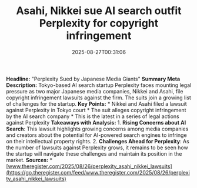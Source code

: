 ﻿---
title: "Asahi, Nikkei sue AI search outfit Perplexity for copyright infringement"
date: "2025-08-27T00:31:06"
category: "Markets"
summary: ""
slug: "asahi nikkei sue ai search outfit perplexity for copyright i"
source_urls:
  - "https://go.theregister.com/feed/www.theregister.com/2025/08/26/perplexity_asahi_nikkei_lawsuits/"
seo:
  title: "Asahi, Nikkei sue AI search outfit Perplexity for copyright infringement | Hash n Hedge"
  description: ""
  keywords: ["news", "markets", "brief"]
---
**Headline:** "Perplexity Sued by Japanese Media Giants"  **Summary Meta Description:** Tokyo-based AI search startup Perplexity faces mounting legal pressure as two major Japanese media companies, Nikkei and Asahi, file copyright infringement lawsuits against the firm. The suits join a growing list of challenges for the startup.  **Key Points:**  * Nikkei and Asahi filed a lawsuit against Perplexity in Tokyo court * The suit alleges copyright infringement by the AI search company * This is the latest in a series of legal actions against Perplexity  **Takeaways with Analysis:**  1. **Rising Concerns about AI Search**: This lawsuit highlights growing concerns among media companies and creators about the potential for AI-powered search engines to infringe on their intellectual property rights. 2. **Challenges Ahead for Perplexity**: As the number of lawsuits against Perplexity grows, it remains to be seen how the startup will navigate these challenges and maintain its position in the market.  **Sources:**  * [www.theregister.com/2025/08/26/perplexity_asahi_nikkei_lawsuits](https://go.theregister.com/feed/www.theregister.com/2025/08/26/perplexity_asahi_nikkei_lawsuits) 
